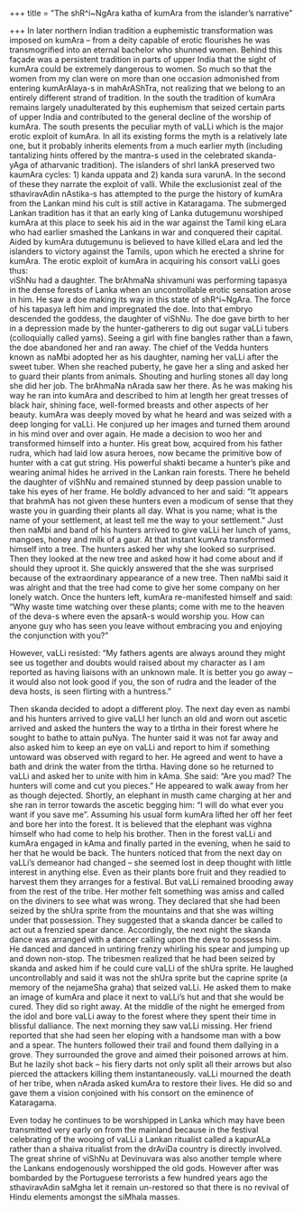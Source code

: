 +++
title = "The shR^i~NgAra katha of kumAra from the islander’s narrative"

+++
In later northern Indian tradition a euphemistic transformation was
imposed on kumAra – from a deity capable of erotic flourishes he was
transmogrified into an eternal bachelor who shunned women. Behind this
façade was a persistent tradition in parts of upper India that the sight
of kumAra could be extremely dangerous to women. So much so that the
women from my clan were on more than one occasion admonished from
entering kumArAlaya-s in mahArAShTra, not realizing that we belong to an
entirely different strand of tradition. In the south the tradition of
kumAra remains largely unadulterated by this euphemism that seized
certain parts of upper India and contributed to the general decline of
the worship of kumAra. The south presents the peculiar myth of vaLLi
which is the major erotic exploit of kumAra. In all its existing forms
the myth is a relatively late one, but it probably inherits elements
from a much earlier myth (including tantalizing hints offered by the
mantra-s used in the celebrated skanda-yAga of atharvanic tradition).
The islanders of shrI lankA preserved two kaumAra cycles: 1) kanda
uppata and 2) kanda sura varunA. In the second of these they narrate the
exploit of valli. While the exclusionist zeal of the sthaviravAdin
nAstika-s has attempted to the purge the history of kumAra from the
Lankan mind his cult is still active in Kataragama. The submerged Lankan
tradition has it that an early king of Lanka dutugemunu worshiped kumAra
at this place to seek his aid in the war against the Tamil king eLara
who had earlier smashed the Lankans in war and conquered their capital.
Aided by kumAra dutugemunu is believed to have killed eLara and led the
islanders to victory against the Tamils, upon which he erected a shrine
for kumAra. The erotic exploit of kumAra in acquiring his consort vaLLi
goes thus:  
viShNu had a daughter. The brAhmaNa shivamuni was performing tapasya in
the dense forests of Lanka when an uncontrollable erotic sensation arose
in him. He saw a doe making its way in this state of shR^i\~NgAra. The
force of his tapasya left him and impregnated the doe. Into that embryo
descended the goddess, the daughter of viShNu. The doe gave birth to her
in a depression made by the hunter-gatherers to dig out sugar vaLLi
tubers (colloquially called yams). Seeing a girl with fine bangles
rather than a fawn, the doe abandoned her and ran away. The chief of the
Vedda hunters known as naMbi adopted her as his daughter, naming her
vaLLi after the sweet tuber. When she reached puberty, he gave her a
sling and asked her to guard their plants from animals. Shouting and
hurling stones all day long she did her job. The brAhmaNa nArada saw her
there. As he was making his way he ran into kumAra and described to him
at length her great tresses of black hair, shining face, well-formed
breasts and other aspects of her beauty. kumAra was deeply moved by what
he heard and was seized with a deep longing for vaLLi. He conjured up
her images and turned them around in his mind over and over again. He
made a decision to woo her and transformed himself into a hunter. His
great bow, acquired from his father rudra, which had laid low asura
heroes, now became the primitive bow of hunter with a cat gut string.
His powerful shakti became a hunter’s pike and wearing animal hides he
arrived in the Lankan rain forests. There he beheld the daughter of
viShNu and remained stunned by deep passion unable to take his eyes of
her frame. He boldly advanced to her and said: “It appears that brahmA
has not given these hunters even a modicum of sense that they waste you
in guarding their plants all day. What is you name; what is the name of
your settlement, at least tell me the way to your settlement.” Just then
naMbi and band of his hunters arrived to give vaLLi her lunch of yams,
mangoes, honey and milk of a gaur. At that instant kumAra transformed
himself into a tree. The hunters asked her why she looked so surprised.
Then they looked at the new tree and asked how it had come about and if
should they uproot it. She quickly answered that the she was surprised
because of the extraordinary appearance of a new tree. Then naMbi said
it was alright and that the tree had come to give her some company on
her lonely watch. Once the hunters left, kumAra re-manifested himself
and said: “Why waste time watching over these plants; come with me to
the heaven of the deva-s where even the apsarA-s would worship you. How
can anyone guy who has seen you leave without embracing you and enjoying
the conjunction with you?”

However, vaLLi resisted: “My fathers agents are always around they might
see us together and doubts would raised about my character as I am
reported as having liaisons with an unknown male. It is better you go
away – it would also not look good if you, the son of rudra and the
leader of the deva hosts, is seen flirting with a huntress.”

Then skanda decided to adopt a different ploy. The next day even as
nambi and his hunters arrived to give vaLLI her lunch an old and worn
out ascetic arrived and asked the hunters the way to a tIrtha in their
forest where he sought to bathe to attain puNya. The hunter said it was
not far away and also asked him to keep an eye on vaLLi and report to
him if something untoward was observed with regard to her. He agreed and
went to have a bath and drink the water from the tIrtha. Having done so
he returned to vaLLi and asked her to unite with him in kAma. She said:
“Are you mad? The hunters will come and cut you pieces.” He appeared
to walk away from her as though dejected. Shortly, an elephant in musth
came charging at her and she ran in terror towards the ascetic begging
him: “I will do what ever you want if you save me”. Assuming his usual
form kumAra lifted her off her feet and bore her into the forest. It is
believed that the elephant was vighna himself who had come to help his
brother. Then in the forest vaLLi and kumAra engaged in kAma and finally
parted in the evening, when he said to her that he would be back. The
hunters noticed that from the next day on vaLLi’s demeanor had changed –
she seemed lost in deep thought with little interest in anything else.
Even as their plants bore fruit and they readied to harvest them they
arranges for a festival. But vaLLi remained brooding away from the rest
of the tribe. Her mother felt something was amiss and called on the
diviners to see what was wrong. They declared that she had been seized
by the shUra sprite from the mountains and that she was wilting under
that possession. They suggested that a skanda dancer be called to act
out a frenzied spear dance. Accordingly, the next night the skanda dance
was arranged with a dancer calling upon the deva to possess him. He
danced and danced in untiring frenzy whirling his spear and jumping up
and down non-stop. The tribesmen realized that he had been seized by
skanda and asked him if he could cure vaLLi of the shUra sprite. He
laughed uncontrollably and said it was not the shUra sprite but the
caprine sprite (a memory of the nejameSha graha) that seized vaLLi. He
asked them to make an image of kumAra and place it next to vaLLi’s hut
and that she would be cured. They did so right away. At the middle of
the night he emerged from the idol and bore vaLLi away to the forest
where they spent their time in blissful dalliance. The next morning they
saw vaLLi missing. Her friend reported that she had seen her eloping
with a handsome man with a bow and a spear. The hunters followed their
trail and found them dallying in a grove. They surrounded the grove and
aimed their poisoned arrows at him. But he lazily shot back – his fiery
darts not only split all their arrows but also pierced the attackers
killing them instantaneously. vaLLi mourned the death of her tribe, when
nArada asked kumAra to restore their lives. He did so and gave them a
vision conjoined with his consort on the eminence of Kataragama.

Even today he continues to be worshipped in Lanka which may have been
transmitted very early on from the mainland because in the festival
celebrating of the wooing of vaLLi a Lankan ritualist called a kapurALa
rather than a shaiva ritualist from the drAviDa country is directly
involved. The great shrine of viShNu at Devinuvara was also another
temple where the Lankans endogenously worshipped the old gods. However
after was bombarded by the Portuguese terrorists a few hundred years ago
the sthaviravAdin saMgha let it remain un-restored so that there is no
revival of Hindu elements amongst the siMhala masses.
